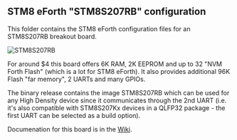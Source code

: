## STM8 eForth "STM8S207RB" configuration

This folder contains the STM8 eForth configuration files for an STM8S207RB breakout board.

![STM8S207RB](https://camo.githubusercontent.com/7e004d7f26e26268c70e227df98aa8e561f4da5b/68747470733a2f2f696d672e73746174696362672e636f6d2f7468756d622f766965772f6f6175706c6f61642f62616e67676f6f642f696d616765732f45302f31392f65643166663938372d613834322d346634382d383464362d3639363234303564656633332e6a706567)

For around $4 this board offers 6K RAM, 2K EEPROM and up to 32 "NVM Forth Flash" (which is a lot for STM8 eForth). It also provides additional 96K Flash "far memory", 2 UARTs and many GPIOs.

The binary release contains the image STM8S207RB which can be used for any High Density device since it communicates through the 2nd UART (i.e. it's also compatible with STM8S207Kx devices in a QLFP32 package - the first UART can be selected as a build option).

Documenation for this board is in the [Wiki](https://github.com/TG9541/stm8ef/wiki/Breakout-Boards#stm8s207rbt6-breakout-board).
